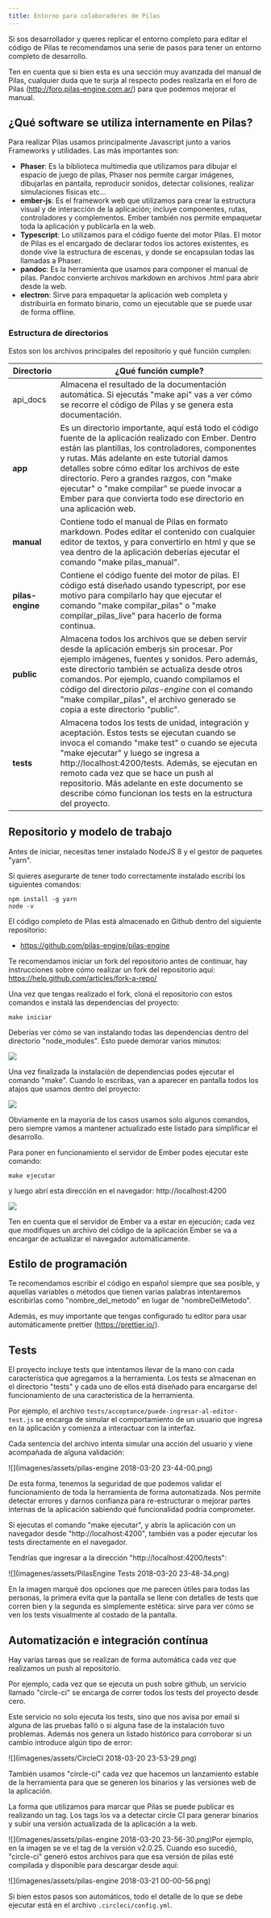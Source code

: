 ```yaml
---
title: Entorno para colaboradores de Pilas
---
```


Si sos desarrollador y queres replicar el entorno completo para editar el código de Pilas te recomendamos una serie de pasos para tener un entorno completo de desarrollo.

Ten en cuenta que si bien esta es una sección muy avanzada del manual de Pilas, cualquier duda que te surja al respecto podes realizarla en el foro de Pilas (http://foro.pilas-engine.com.ar/) para que podemos mejorar el manual.

## ¿Qué software se utiliza internamente en Pilas?

Para realizar Pilas usamos principalmente Javascript junto a varios Frameworks y utilidades. Las más importantes son:

- **Phaser**: Es la biblioteca multimedia que utilizamos para dibujar el espacio de juego de pilas, Phaser nos permite cargar imágenes, dibujarlas en pantalla, reproducir sonidos, detectar colisiones, realizar simulaciones físicas etc…
- **ember-js**: Es el framework web que utilizamos para crear la estructura visual y de interacción de la aplicación; incluye componentes, rutas, controladores y complementos. Ember también nos permite empaquetar toda la aplicación y publicarla en la web.
- **Typescript**: Lo utilizamos para el código fuente del motor Pilas. El motor de Pilas es el encargado de declarar todos los actores existentes, es donde vive la estructura de escenas, y donde se encapsulan todas las llamadas a Phaser.
- **pandoc**: Es la herramienta que usamos para componer el manual de pilas. Pandoc convierte archivos markdown en archivos .html para abrir desde la web.
- **electron**: Sirve para empaquetar la aplicación web completa y distribuirla en formato binario, como un ejecutable que se puede usar de forma offline.

### Estructura de directorios

Estos son los archivos principales del repositorio y qué función cumplen:

| Directorio       | ¿Qué función cumple?                                                                                                                                                                                                                                                                                                                                                                                                        |
| ---------------- | --------------------------------------------------------------------------------------------------------------------------------------------------------------------------------------------------------------------------------------------------------------------------------------------------------------------------------------------------------------------------------------------------------------------------- |
| api_docs         | Almacena el resultado de la documentación automática. Si ejecutás "make api" vas a ver cómo se recorre el código de Pilas y se genera esta documentación.                                                                                                                                                                                                                                                                   |
| **app**          | Es un directorio importante, aquí está todo el código fuente de la aplicación realizado con Ember. Dentro están las plantillas, los controladores, componentes y rutas. Más adelante en este tutorial damos detalles sobre cómo editar los archivos de este directorio. Pero a grandes razgos, con "make ejecutar" o "make compilar" se puede invocar a Ember para que convierta todo ese directorio en una aplicación web. |
| **manual**       | Contiene todo el manual de Pilas en formato markdown. Podes editar el contenido con cualquier editor de textos, y para convertirlo en html y que se vea dentro de la aplicación deberías ejecutar el comando "make pilas_manual".                                                                                                                                                                                           |
| **pilas-engine** | Contiene el código fuente del motor de pilas. El código está diseñado usando typescript, por ese motivo para compilarlo hay que ejecutar el comando "make compilar_pilas" o "make compilar_pilas_live" para hacerlo de forma continua.                                                                                                                                                                                      |
| **public**       | Almacena todos los archivos que se deben servir desde la aplicación emberjs sin procesar. Por ejemplo imágenes, fuentes y sonidos. Pero además, este directorio también se actualiza desde otros comandos. Por ejemplo, cuando compilamos el código del directorio _pilas-engine_ con el comando "make compilar_pilas", el archivo generado se copia a este directorio "public".                                            |
| **tests**        | Almacena todos los tests de unidad, integración y aceptación. Estos tests se ejecutan cuando se invoca el comando "make test" o cuando se ejecuta "make ejecutar" y luego se ingresa a http://localhost:4200/tests. Además, se ejecutan en remoto cada vez que se hace un push al repositorio. Más adelante en este documento se describe cómo funcionan los tests en la estructura del proyecto.                           |

## Repositorio y modelo de trabajo

Antes de iniciar, necesitas tener instalado NodeJS 8 y el gestor de paquetes "yarn".

Si quieres asegurarte de tener todo correctamente instalado escribí los siguientes comandos:

```
npm install -g yarn
node -v
```

El código completo de Pilas está almacenado en Github dentro del siguiente repositorio:

- https://github.com/pilas-engine/pilas-engine

Te recomendamos iniciar un fork del repositorio antes de continuar, hay instrucciones sobre cómo realizar un fork del repositorio aquí: https://help.github.com/articles/fork-a-repo/

Una vez que tengas realizado el fork, cloná el repositorio con estos comandos e instalá las dependencias del proyecto:

```
make iniciar
```

Deberías ver cómo se van instalando todas las dependencias dentro del directorio "node_modules". Esto puede demorar varios minutos:

![](imagenes/assets/instalar.png)

Una vez finalizada la instalación de dependencias podes ejecutar el comando "make". Cuando lo escribas, van a aparecer en pantalla todos los atajos que usamos dentro del proyecto:

![](imagenes/assets/make-1597532.png)

Obviamente en la mayoría de los casos usamos solo algunos comandos, pero siempre vamos a mantener actualizado este listado para simplificar el desarrollo.

Para poner en funcionamiento el servidor de Ember podes ejecutar este comando:

```
make ejecutar
```

y luego abrí esta dirección en el navegador: http://localhost:4200

![](imagenes/assets/navegador.png)

Ten en cuenta que el servidor de Ember va a estar en ejecución; cada vez que modifiques un archivo del código de la aplicación Ember se va a encargar de actualizar el navegador automáticamente.

## Estilo de programación

Te recomendamos escribir el código en español siempre que sea posible, y aquellas variables o métodos que tienen varias palabras intentaremos escribirlas como "nombre_del_metodo" en lugar de "nombreDelMetodo".

Además, es muy importante que tengas configurado tu editor para usar automáticamente prettier (<https://prettier.io/>).

## Tests

El proyecto incluye tests que intentamos llevar de la mano con cada característica que agregamos a la herramienta. Los tests se almacenan en el directorio "tests" y cada uno de ellos está diseñado para encargarse del funcionamiento de una característica de la herramienta.

Por ejemplo, el archivo `tests/acceptance/puede-ingresar-al-editor-test.js` se encarga de simular el comportamiento de un usuario que ingresa en la aplicación y comienza a interactuar con la interfaz.

Cada sentencia del archivo intenta simular una acción del usuario y viene acompañada de alguna validación:

![](imagenes/assets/pilas-engine 2018-03-20 23-44-00.png)

De esta forma, tenemos la seguridad de que podemos validar el funcionamiento de toda la herramienta de forma automatizada. Nos permite detectar errores y darnos confianza para re-estructurar o mejorar partes internas de la aplicación sabiendo qué funcionalidad podría comprometer.

Si ejecutas el comando "make ejecutar", y abrís la aplicación con un navegador desde "http://localhost:4200", también vas a poder ejecutar los tests directamente en el navegador.

Tendrías que ingresar a la dirección "http://localhost:4200/tests":

![](imagenes/assets/PilasEngine Tests 2018-03-20 23-48-34.png)

En la imagen marqué dos opciones que me parecen útiles para todas las personas, la primera evita que la pantalla se llene con detalles de tests que corren bien y la segunda es simplemente estética: sirve para ver cómo se ven los tests visualmente al costado de la pantalla.

## Automatización e integración contínua

Hay varias tareas que se realizan de forma automática cada vez que realizamos un push al repositorio.

Por ejemplo, cada vez que se ejecuta un push sobre github, un servicio llamado "circle-ci" se encarga de correr todos los tests del proyecto desde cero.

Este servicio no solo ejecuta los tests, sino que nos avisa por email si alguna de las pruebas falló o si alguna fase de la instalación tuvo problemas. Además nos genera un listado histórico para corroborar si un cambio introduce algún tipo de error:

![](imagenes/assets/CircleCI 2018-03-20 23-53-29.png)

También usamos "circle-ci" cada vez que hacemos un lanzamiento estable de la herramienta para que se generen los binarios y las versiones web de la aplicación.

La forma que utilizamos para marcar que Pilas se puede publicar es realizando un tag. Los tags los va a detectar circle CI para generar binarios y subir una versión actualizada de la aplicación a la web.

![](imagenes/assets/pilas-engine 2018-03-20 23-56-30.png)Por ejemplo, en la imagen se ve el tag de la versión v2.0.25. Cuando eso sucedió, "circle-ci" generó estos archivos para que esa versión de pilas esté compilada y disponible para descargar desde aquí:

![](imagenes/assets/pilas-engine 2018-03-21 00-00-56.png)

Si bien estos pasos son automáticos, todo el detalle de lo que se debe ejecutar está en el archivo `.circleci/config.yml`.
